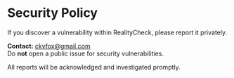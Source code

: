 # Security Policy

If you discover a vulnerability within RealityCheck, please report it privately.

**Contact:** ckvfox@gmail.com  
Do **not** open a public issue for security vulnerabilities.

All reports will be acknowledged and investigated promptly.
